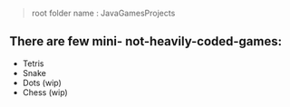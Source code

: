 > root folder name : JavaGamesProjects
## There are few mini- not-heavily-coded-games:
- Tetris
- Snake
- Dots (wip)
- Chess (wip)
